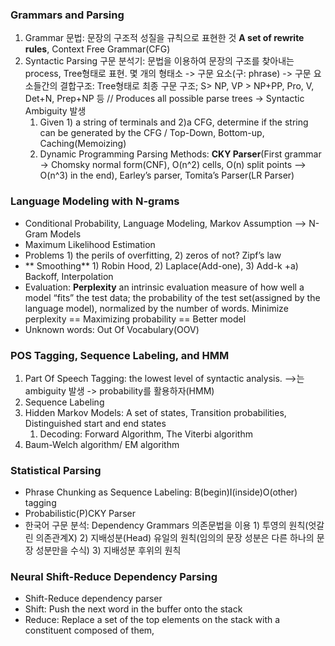 ### Grammars and Parsing
1. Grammar 문법: 문장의 구조적 성질을 규칙으로 표현한 것 **A set of rewrite rules**, Context Free Grammar(CFG)
2. Syntactic Parsing 구문 분석기: 문법을 이용하여 문장의 구조를 찾아내는 process, Tree형태로 표현. 몇 개의 형태소 -> 구문 요소(구: phrase) -> 구문 요소들간의 결합구조: Tree형태로 최종 구문 구조; S> NP, VP > NP+PP, Pro, V, Det+N, Prep+NP 등 // Produces all possible parse trees -> Syntactic Ambiguity 발생
    1. Given 1) a string of terminals and 2)a CFG, determine if the string can be generated by the CFG / Top-Down, Bottom-up, Caching(Memoizing)
    2. Dynamic Programming Parsing Methods: **CKY Parser**(First grammar -> Chomsky normal form(CNF), O(n^2) cells, O(n) split points —> O(n^3) in the end), Earley’s parser, Tomita’s Parser(LR Parser)

### Language Modeling with N-grams
- Conditional Probability, Language Modeling, Markov Assumption —> N-Gram Models
- Maximum Likelihood Estimation
- Problems 1) the perils of overfitting, 2) zeros of not? Zipf’s law
- ** Smoothing** 1) Robin Hood, 2) Laplace(Add-one), 3) Add-k +a) Backoff, Interpolation
- Evaluation: **Perplexity** an intrinsic evaluation measure of how well a model “fits” the test data; the probability of the test set(assigned by the language model), normalized by the number of words. Minimize perplexity == Maximizing probability == Better model
- Unknown words: Out Of Vocabulary(OOV) <UNK>

### POS Tagging, Sequence Labeling, and HMM
1. Part Of Speech Tagging: the lowest level of syntactic analysis. —>는 ambiguity 발생 -> probability를 활용하자(HMM)
2. Sequence Labeling
3. Hidden Markov Models: A set of states, Transition probabilities, Distinguished start and end states
    1. Decoding: Forward Algorithm, The Viterbi algorithm
4. Baum-Welch algorithm/ EM algorithm

### Statistical Parsing
- Phrase Chunking as Sequence Labeling: B(begin)I(inside)O(other) tagging
- Probabilistic(P)CKY Parser
- 한국어 구문 분석: Dependency Grammars 의존문법을 이용 1) 투영의 원칙(엇갈린 의존관계X) 2) 지배성분(Head) 유일의 원칙(임의의 문장 성분은 다른 하나의 문장 성분만을 수식) 3) 지배성분 후위의 원칙

### Neural Shift-Reduce Dependency Parsing
- Shift-Reduce dependency parser
- Shift: Push the next word in the buffer onto the stack
- Reduce: Replace a set of the top elements on the stack with a constituent composed of them,
